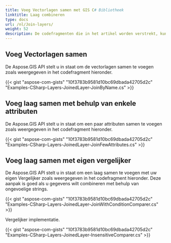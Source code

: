 ```yaml
---
title: Voeg Vectorlagen samen met GIS C# Bibliotheek
linktitle: Laag combineren
type: docs
url: /nl/Join-layers/
weight: 52
description: De codefragmenten die in het artikel worden verstrekt, kunnen worden gebruikt om GIS vectorlagen samen te voegen met behulp van de C# API.
---
```


## **Voeg Vectorlagen samen**
De Aspose.GIS API stelt u in staat om de vectorlagen samen te voegen zoals weergegeven in het codefragment hieronder.

{{< gist "aspose-com-gists" "10f3783b9581d10bc69dbada42705d2c" "Examples-CSharp-Layers-JoinedLayer-JoinByName.cs" >}}


## **Voeg laag samen met behulp van enkele attributen**
De Aspose.GIS API stelt u in staat om een paar attributen samen te voegen zoals weergegeven in het codefragment hieronder.

{{< gist "aspose-com-gists" "10f3783b9581d10bc69dbada42705d2c" "Examples-CSharp-Layers-JoinedLayer-JoinFewAttributes.cs" >}}

## **Voeg laag samen met eigen vergelijker**
De Aspose.GIS API stelt u in staat om een laag samen te voegen met uw eigen Vergelijker zoals weergegeven in het codefragment hieronder. Deze aanpak is goed als u gegevens wilt combineren met behulp van ongevoelige strings.

{{< gist "aspose-com-gists" "10f3783b9581d10bc69dbada42705d2c" "Examples-CSharp-Layers-JoinedLayer-JoinWithConditionComparer.cs" >}}

Vergelijker implementatie.

{{< gist "aspose-com-gists" "10f3783b9581d10bc69dbada42705d2c" "Examples-CSharp-Layers-JoinedLayer-InsensitiveComparer.cs" >}}
